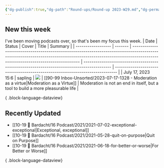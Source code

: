 ```yaml
---
{"dg-publish":true,"dg-path":"Round-ups/Round-up 2023-W29.md","dg-permalink":"2023-W29-roundup","permalink":"/2023-W29-roundup/","title":"Round-up for 2023 W29","contentClasses":"cards cards-1-1","noteIcon":"","created":"2023-07-24T22:20:20","updated":"2023-08-03T16:56:30.000-04:00"}
---
```



## New this week
I've been moving podcasts over, so that's been my focus this week.
| Date               | Status  | Cover                                                                                                                                                                                                           | Title                                                                                        | Summary                                                                         |
| ------------------ | ------- | --------------------------------------------------------------------------------------------------------------------------------------------------------------------------------------------------------------- | -------------------------------------------------------------------------------------------- | ------------------------------------------------------------------------------- |
| July 17, 2023 15:6 | sapling | ![](https://images.unsplash.com/photo-1524311583145-d5593bd3502a?crop=entropy&cs=tinysrgb&fit=max&fm=jpg&ixid=M3wzNjAwOTd8MHwxfHNlYXJjaHwxMDN8fGJvb2tzfGVufDB8MHx8fDE2ODk2MTg1MDd8MA&ixlib=rb-4.0.3&q=80&w=200) | [[90-99 Inbox-Unsorted/2023-07-17-1328 - Moderation as a virtue\|Moderation as a Virtue]] | Moderation is not an end in itself, but a tool to build a more pleasurable life |

{ .block-language-dataview}

## Recently Updated
- [[10-19 💢 Bardacht/16 Podcast/2021/2021-07-02-exceptional-exceptional\|Exceptional, exceptional]]
- [[10-19 💢 Bardacht/16 Podcast/2021/2021-05-28-quit-on-purpose\|Quit on Purpose]]
- [[10-19 💢 Bardacht/16 Podcast/2021/2021-06-18-for-better-or-worse\|For Better or Worse]]

{ .block-language-dataview}




